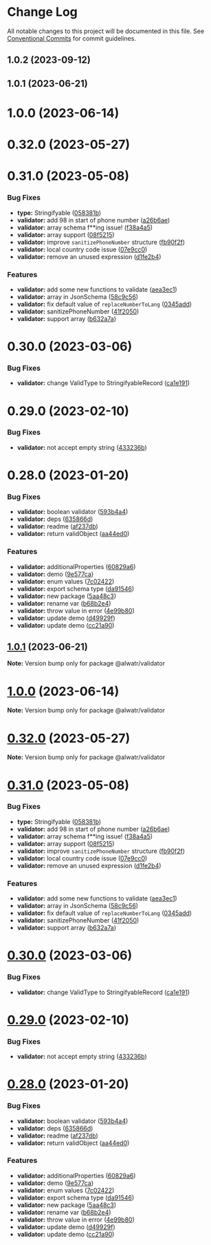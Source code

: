 # Change Log

All notable changes to this project will be documented in this file.
See [Conventional Commits](https://conventionalcommits.org) for commit guidelines.

## 1.0.2 (2023-09-12)

## 1.0.1 (2023-06-21)

# 1.0.0 (2023-06-14)

# 0.32.0 (2023-05-27)

# 0.31.0 (2023-05-08)

### Bug Fixes

* **type:** Stringifyable ([058381b](https://github.com/AliMD/alwatr/commit/058381b50641ba44f4ac60e2173b5b91449e58cd))
* **validator:** add 98 in start of phone number ([a26b6ae](https://github.com/AliMD/alwatr/commit/a26b6ae63e20e4d2c1f69951f244b8f430e6a755))
* **validator:** array schema f**ing issue! ([f38a4a5](https://github.com/AliMD/alwatr/commit/f38a4a55d93f885f60b3c2a4678e80b4682af039))
* **validator:** array support ([08f5215](https://github.com/AliMD/alwatr/commit/08f521534a0e937e5cf0f92bf5ca274838f41f93))
* **validator:** improve `sanitizePhoneNumber` structure ([fb90f2f](https://github.com/AliMD/alwatr/commit/fb90f2ffcef7bf0d2c4a41a9fd0d578e3b9d40a7))
* **validator:** local country code issue ([07e9cc0](https://github.com/AliMD/alwatr/commit/07e9cc08bd6067580dc33f839bdc842e178f7e5b))
* **validator:** remove an unused expression ([d1fe2b4](https://github.com/AliMD/alwatr/commit/d1fe2b4cb3e8f44d37bd681b04c51d35e932268a))

### Features

* **validator:** add some new functions to validate ([aea3ec1](https://github.com/AliMD/alwatr/commit/aea3ec1a242d5577d0e93895724dcacfce48532d))
* **validator:** array in JsonSchema ([58c9c56](https://github.com/AliMD/alwatr/commit/58c9c56f47b18db5d1aa128b35d0e6c8352d2492))
* **validator:** fix default value of `replaceNumberToLang` ([0345add](https://github.com/AliMD/alwatr/commit/0345addfa9d03acdc4113a07caf8ee3f1ccdddf9))
* **validator:** sanitizePhoneNumber ([41f2050](https://github.com/AliMD/alwatr/commit/41f2050269bd74ff9c4908f984bfe3716fc01bc7))
* **validator:** support array ([b632a7a](https://github.com/AliMD/alwatr/commit/b632a7a6b752fcd8666e6d42da64ebf3b0917c8d))

# 0.30.0 (2023-03-06)

### Bug Fixes

* **validator:** change ValidType to StringifyableRecord ([ca1e191](https://github.com/AliMD/alwatr/commit/ca1e19166edfd206a3901a2a3390d4be3daaa7bc))

# 0.29.0 (2023-02-10)

### Bug Fixes

* **validator:** not accept empty string ([433236b](https://github.com/AliMD/alwatr/commit/433236bc440f315b08b811d82ea57d3118e3fc6e))

# 0.28.0 (2023-01-20)

### Bug Fixes

* **validator:** boolean validator ([593b4a4](https://github.com/AliMD/alwatr/commit/593b4a499529d995836c7a91abc979c4b3a5543b))
* **validator:** deps ([635866d](https://github.com/AliMD/alwatr/commit/635866d81134df0db46fc44b7ed7575e0486f9cd))
* **validator:** readme ([af237db](https://github.com/AliMD/alwatr/commit/af237db8e0c2f5cd37d487304f2097bed95e3a90))
* **validator:** return validObject ([aa44ed0](https://github.com/AliMD/alwatr/commit/aa44ed0b18cca15a0c689f9bdb9ce584b0a55eb0))

### Features

* **validator:** additionalProperties ([60829a6](https://github.com/AliMD/alwatr/commit/60829a6280fdc3138f8702cee776e0dae11f548f))
* **validator:** demo ([9e577ca](https://github.com/AliMD/alwatr/commit/9e577cad18be45942d36d633932ef0aa2c2ec512))
* **validator:** enum values ([7c02422](https://github.com/AliMD/alwatr/commit/7c02422e9caf9ab5dd8e352714db346518229d59))
* **validator:** export schema type ([da91546](https://github.com/AliMD/alwatr/commit/da915461583440d655f26c89c0c29b5c9cb74c6e))
* **validator:** new package ([5aa48c3](https://github.com/AliMD/alwatr/commit/5aa48c354c116655e7824366d4efcd5965172fe3))
* **validator:** rename var ([b68b2e4](https://github.com/AliMD/alwatr/commit/b68b2e4671ff30efcc817213e4bf9bee9c322d90))
* **validator:** throw value in error ([4e99b80](https://github.com/AliMD/alwatr/commit/4e99b8078455443e70aab5ebdbe30c21152b48ae))
* **validator:** update demo ([d49929f](https://github.com/AliMD/alwatr/commit/d49929fca0007aa94482010b7a6245f0bb360bc0))
* **validator:** update demo ([cc21a90](https://github.com/AliMD/alwatr/commit/cc21a906b371f51696c3619fc0df0f392be99dee))

## [1.0.1](https://github.com/AliMD/alwatr/compare/v1.0.0...v1.0.1) (2023-06-21)

**Note:** Version bump only for package @alwatr/validator

# [1.0.0](https://github.com/AliMD/alwatr/compare/v0.32.0...v1.0.0) (2023-06-14)

**Note:** Version bump only for package @alwatr/validator

# [0.32.0](https://github.com/AliMD/alwatr/compare/v0.31.0...v0.32.0) (2023-05-27)

**Note:** Version bump only for package @alwatr/validator

# [0.31.0](https://github.com/AliMD/alwatr/compare/v0.30.0...v0.31.0) (2023-05-08)

### Bug Fixes

- **type:** Stringifyable ([058381b](https://github.com/AliMD/alwatr/commit/058381b50641ba44f4ac60e2173b5b91449e58cd))
- **validator:** add 98 in start of phone number ([a26b6ae](https://github.com/AliMD/alwatr/commit/a26b6ae63e20e4d2c1f69951f244b8f430e6a755))
- **validator:** array schema f\*\*ing issue! ([f38a4a5](https://github.com/AliMD/alwatr/commit/f38a4a55d93f885f60b3c2a4678e80b4682af039))
- **validator:** array support ([08f5215](https://github.com/AliMD/alwatr/commit/08f521534a0e937e5cf0f92bf5ca274838f41f93))
- **validator:** improve `sanitizePhoneNumber` structure ([fb90f2f](https://github.com/AliMD/alwatr/commit/fb90f2ffcef7bf0d2c4a41a9fd0d578e3b9d40a7))
- **validator:** local country code issue ([07e9cc0](https://github.com/AliMD/alwatr/commit/07e9cc08bd6067580dc33f839bdc842e178f7e5b))
- **validator:** remove an unused expression ([d1fe2b4](https://github.com/AliMD/alwatr/commit/d1fe2b4cb3e8f44d37bd681b04c51d35e932268a))

### Features

- **validator:** add some new functions to validate ([aea3ec1](https://github.com/AliMD/alwatr/commit/aea3ec1a242d5577d0e93895724dcacfce48532d))
- **validator:** array in JsonSchema ([58c9c56](https://github.com/AliMD/alwatr/commit/58c9c56f47b18db5d1aa128b35d0e6c8352d2492))
- **validator:** fix default value of `replaceNumberToLang` ([0345add](https://github.com/AliMD/alwatr/commit/0345addfa9d03acdc4113a07caf8ee3f1ccdddf9))
- **validator:** sanitizePhoneNumber ([41f2050](https://github.com/AliMD/alwatr/commit/41f2050269bd74ff9c4908f984bfe3716fc01bc7))
- **validator:** support array ([b632a7a](https://github.com/AliMD/alwatr/commit/b632a7a6b752fcd8666e6d42da64ebf3b0917c8d))

# [0.30.0](https://github.com/AliMD/alwatr/compare/v0.29.0...v0.30.0) (2023-03-06)

### Bug Fixes

- **validator:** change ValidType to StringifyableRecord ([ca1e191](https://github.com/AliMD/alwatr/commit/ca1e19166edfd206a3901a2a3390d4be3daaa7bc))

# [0.29.0](https://github.com/AliMD/alwatr/compare/v0.28.0...v0.29.0) (2023-02-10)

### Bug Fixes

- **validator:** not accept empty string ([433236b](https://github.com/AliMD/alwatr/commit/433236bc440f315b08b811d82ea57d3118e3fc6e))

# [0.28.0](https://github.com/AliMD/alwatr/compare/v0.27.0...v0.28.0) (2023-01-20)

### Bug Fixes

- **validator:** boolean validator ([593b4a4](https://github.com/AliMD/alwatr/commit/593b4a499529d995836c7a91abc979c4b3a5543b))
- **validator:** deps ([635866d](https://github.com/AliMD/alwatr/commit/635866d81134df0db46fc44b7ed7575e0486f9cd))
- **validator:** readme ([af237db](https://github.com/AliMD/alwatr/commit/af237db8e0c2f5cd37d487304f2097bed95e3a90))
- **validator:** return validObject ([aa44ed0](https://github.com/AliMD/alwatr/commit/aa44ed0b18cca15a0c689f9bdb9ce584b0a55eb0))

### Features

- **validator:** additionalProperties ([60829a6](https://github.com/AliMD/alwatr/commit/60829a6280fdc3138f8702cee776e0dae11f548f))
- **validator:** demo ([9e577ca](https://github.com/AliMD/alwatr/commit/9e577cad18be45942d36d633932ef0aa2c2ec512))
- **validator:** enum values ([7c02422](https://github.com/AliMD/alwatr/commit/7c02422e9caf9ab5dd8e352714db346518229d59))
- **validator:** export schema type ([da91546](https://github.com/AliMD/alwatr/commit/da915461583440d655f26c89c0c29b5c9cb74c6e))
- **validator:** new package ([5aa48c3](https://github.com/AliMD/alwatr/commit/5aa48c354c116655e7824366d4efcd5965172fe3))
- **validator:** rename var ([b68b2e4](https://github.com/AliMD/alwatr/commit/b68b2e4671ff30efcc817213e4bf9bee9c322d90))
- **validator:** throw value in error ([4e99b80](https://github.com/AliMD/alwatr/commit/4e99b8078455443e70aab5ebdbe30c21152b48ae))
- **validator:** update demo ([d49929f](https://github.com/AliMD/alwatr/commit/d49929fca0007aa94482010b7a6245f0bb360bc0))
- **validator:** update demo ([cc21a90](https://github.com/AliMD/alwatr/commit/cc21a906b371f51696c3619fc0df0f392be99dee))

